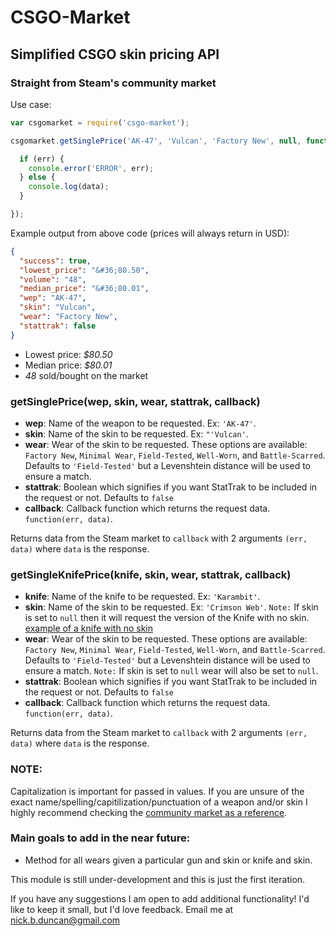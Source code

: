 # CSGO-Market

## Simplified CSGO skin pricing API

### Straight from Steam's community market

Use case:

```js
var csgomarket = require('csgo-market');

csgomarket.getSinglePrice('AK-47', 'Vulcan', 'Factory New', null, function (err, data) {

  if (err) {
    console.error('ERROR', err);
  } else {
    console.log(data);
  }

});
```

Example output from above code (prices will always return in USD):

```json
{
  "success": true,
  "lowest_price": "&#36;80.50",
  "volume": "48",
  "median_price": "&#36;80.01",
  "wep": "AK-47",
  "skin": "Vulcan",
  "wear": "Factory New",
  "stattrak": false
}
```
- Lowest price: *$80.50*
- Median price: *$80.01*
- *48* sold/bought on the market


### getSinglePrice(wep, skin, wear, stattrak, callback)

- **wep**: Name of the weapon to be requested. Ex: `'AK-47'`.
- **skin**: Name of the skin to be requested. Ex: `"'Vulcan'`.
- **wear**: Wear of the skin to be requested. These options are available: `Factory New`, `Minimal Wear`, `Field-Tested`, `Well-Worn`, and `Battle-Scarred`. Defaults to `'Field-Tested'` but a Levenshtein distance will be used to ensure a match.
- **stattrak**: Boolean which signifies if you want StatTrak to be included in the request or not. Defaults to `false`
- **callback**: Callback function which returns the request data. `function(err, data)`.

Returns data from the Steam market to `callback` with 2 arguments `(err, data)` where `data` is the response.

### getSingleKnifePrice(knife, skin, wear, stattrak, callback)
- **knife**: Name of the knife to be requested. Ex: `'Karambit'`.
- **skin**: Name of the skin to be requested. Ex: `'Crimson Web'`. `Note:` If skin is set to `null` then it will request the version of the Knife with no skin. [example of a knife with no skin](http://steamcommunity.com/market/listings/730/★%20Karambit)
- **wear**: Wear of the skin to be requested. These options are available: `Factory New`, `Minimal Wear`, `Field-Tested`, `Well-Worn`, and `Battle-Scarred`. Defaults to `'Field-Tested'` but a Levenshtein distance will be used to ensure a match. `Note:` If skin is set to `null` wear will also be set to `null`.
- **stattrak**: Boolean which signifies if you want StatTrak to be included in the request or not. Defaults to `false`
- **callback**: Callback function which returns the request data. `function(err, data)`.

Returns data from the Steam market to `callback` with 2 arguments `(err, data)` where `data` is the response.


### NOTE:
Capitalization is important for passed in values. If you are unsure of the exact name/spelling/capitilization/punctuation of a weapon and/or skin I highly recommend checking the [community market as a reference](http://steamcommunity.com/market/).


### Main goals to add in the near future:
- Method for all wears given a particular gun and skin or knife and skin.

This module is still under-development and this is just the first iteration.

If you have any suggestions I am open to add additional functionality! I'd like to keep it small, but I'd love feedback. Email me at nick.b.duncan@gmail.com
